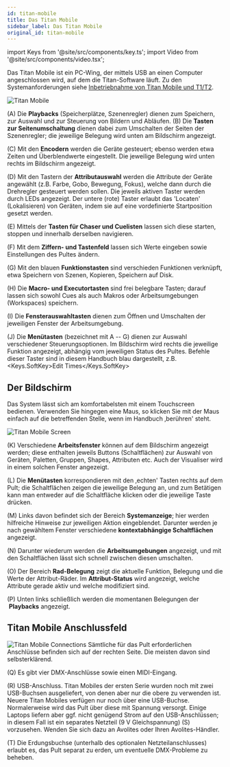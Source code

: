 ```yaml
---
id: titan-mobile
title: Das Titan Mobile
sidebar_label: Das Titan Mobile
original_id: titan-mobile
---
```


import Keys from '@site/src/components/key.ts';
import Video from '@site/src/components/video.tsx';

Das Titan Mobile ist ein PC-Wing, der mittels USB an einen Computer
angeschlossen wird, auf dem die Titan-Software läuft. Zu den 
Systemanforderungen siehe [Inbetriebnahme von Titan Mobile und T1/T2](../titan-basics.md#inbetriebnahme-von-titan-mobile-und-t1t2).

![Titan Mobile](/docs/images/Titan-Mobile.png)

\(A\) Die <strong>Playbacks</strong> (Speicherplätze, Szenenregler) dienen zum Speichern,
zur Auswahl und zur Steuerung von Bildern und Abläufen. \(B\) Die **Tasten 
zur Seitenumschaltung** dienen dabei zum Umschalten der Seiten der Szenenregler;
die jeweilige Belegung wird unten am Bildschirm angezeigt.

\(C\) Mit den <strong>Encodern</strong> werden die Geräte gesteuert; ebenso
werden etwa Zeiten und Überblendwerte eingestellt. Die jeweilige
Belegung wird unten rechts im Bildschirm angezeigt.

\(D\) Mit den Tastern der <strong>Attributauswahl</strong> werden die Attribute der Geräte
angewählt (z.B. Farbe, Gobo, Bewegung, Fokus), welche dann durch die
Drehregler gesteuert werden sollen. Die jeweils aktiven Taster werden
durch LEDs angezeigt. Der untere (rote) Taster erlaubt das 'Locaten'
(Lokalisieren) von Geräten, indem sie auf eine vordefinierte
Startposition gesetzt werden.

\(E\) Mittels der <strong>Tasten für Chaser und Cuelisten</strong> lassen sich diese
starten, stoppen und innerhalb derselben navigieren.

\(F\) Mit dem <strong>Ziffern- und Tastenfeld</strong> lassen sich Werte eingeben sowie
Einstellungen des Pultes ändern.

\(G\) Mit den blauen <strong>Funktionstasten</strong> sind verschieden Funktionen
verknüpft, etwa Speichern von Szenen, Kopieren, Speichern auf Disk.

\(H\) Die <strong>Macro- und Executortasten</strong> sind frei belegbare Tasten; darauf lassen
sich sowohl Cues als auch Makros oder Arbeitsumgebungen (Workspaces)
speichern.

\(I\) Die <strong>Fensterauswahltasten</strong> dienen zum Öffnen und Umschalten der
jeweiligen Fenster der Arbeitsumgebung.

\(J\) Die <strong>Menütasten</strong> (bezeichnet mit A -- G) dienen zur Auswahl
verschiedener Steuerungsoptionen. Im Bildschirm wird rechts die jeweilige
Funktion angezeigt, abhängig vom jeweiligen Status
des Pultes. Befehle dieser Taster sind in diesem Handbuch blau dargestellt,
z.B. <Keys.SoftKey>Edit Times</Keys.SoftKey>

## Der Bildschirm

Das System lässt sich am komfortabelsten
mit einem Touchscreen bedienen. Verwenden Sie hingegen eine Maus, so
klicken Sie mit der Maus einfach auf die betreffenden Stelle, wenn im
Handbuch ‚berühren' steht.

![Titan Mobile Screen](/docs/images/Titan-Mobile-Screen.png)

\(K\) Verschiedene <strong>Arbeitsfenster</strong> können auf dem Bildschirm angezeigt
werden; diese enthalten jeweils Buttons (Schaltflächen) zur Auswahl von
Geräten, Paletten, Gruppen, Shapes, Attributen etc. Auch der Visualiser
wird in einem solchen Fenster angezeigt.

\(L\) Die <strong>Menütasten</strong> korrespondieren mit den ‚echten' Tasten rechts auf
dem Pult; die Schaltflächen zeigen die jeweilige Belegung an, und zum
Betätigen kann man entweder auf die Schaltfläche klicken oder die
jeweilige Taste drücken.

\(M\) Links davon befindet sich der Bereich <strong>Systemanzeige</strong>; hier werden
hilfreiche Hinweise zur jeweiligen Aktion eingeblendet. Darunter werden
je nach gewähltem Fenster verschiedene <strong>kontextabhängige Schaltflächen</strong>
angezeigt.

\(N\) Darunter wiederum werden die <strong>Arbeitsumgebungen</strong> angezeigt, und mit den
Schaltflächen lässt sich schnell zwischen diesen umschalten.

\(O\) Der Bereich <strong>Rad-Belegung</strong> zeigt die aktuelle Funktion, Belegung und
die Werte der Attribut-Räder. Im <strong>Attribut-Status</strong> wird angezeigt,
welche Attribute gerade aktiv und welche modifiziert sind.

\(P\) Unten links schließlich werden die momentanen Belegungen der
&nbsp;<strong>Playbacks</strong> angezeigt.

## Titan Mobile Anschlussfeld

![Titan Mobile Connections](/docs/images/Titan-Mobile-Connections.png)
Sämtliche für das Pult erforderlichen Anschlüsse befinden sich auf der
rechten Seite. Die meisten davon sind selbsterklärend. 

\(Q\) Es gibt vier DMX-Anschlüsse sowie einen MIDI-Eingang.

\(R\) USB-Anschluss. Titan Mobiles der ersten Serie wurden noch mit 
zwei USB-Buchsen ausgeliefert, von denen aber nur die obere zu verwenden 
ist. Neuere Titan Mobiles verfügen nur noch über eine USB-Buchse. 
Normalerweise wird das Pult über diese mit Spannung versorgt. Einige 
Laptops liefern aber ggf. nicht genügend Strom auf den USB-Anschlüssen; 
in diesem Fall ist ein separates Netzteil (9 V Gleichspannung) \(S\) vorzusehen. Wenden Sie sich dazu an Avolites oder Ihren Avolites-Händler.

\(T\) Die Erdungsbuchse (unterhalb des optionalen Netzteilanschlusses)
erlaubt es, das Pult separat zu erden, um eventuelle DMX-Probleme zu
beheben.
